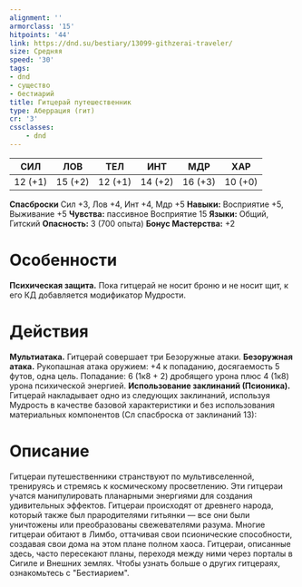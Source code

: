 ```yaml
---
alignment: ''
armorclass: '15'
hitpoints: '44'
link: https://dnd.su/bestiary/13099-githzerai-traveler/
size: Средняя
speed: '30'
tags:
- dnd
- существо
- бестиарий
title: Гитцерай путешественник
type: Аберрация (гит)
cr: '3'
cssclasses:
    - dnd
---
```



| СИЛ | ЛОВ | ТЕЛ | ИНТ | МДР | ХАР |
|---|---|---|---|---|---|
| 12 (+1) | 15 (+2) | 12 (+1) | 14 (+2) | 16 (+3) | 10 (+0) |
**Спасброски** Сил +3, Лов +4, Инт +4, Мдр +5
**Навыки:** Восприятие +5, Выживание +5
**Чувства:** пассивное Восприятие 15
**Языки:** Общий, Гитский
**Опасность:** 3 (700 опыта)
**Бонус Мастерства:** +2


# Особенности
**Психическая защита.** Пока гитцерай не носит броню и не носит щит, к его КД добавляется модификатор Мудрости.


# Действия
**Мультиатака.** Гитцерай совершает три Безоружные атаки.
**Безоружная атака.** Рукопашная атака оружием: +4 к попаданию, досягаемость 5 футов, одна цель. Попадание: 6 (1к8 + 2) дробящего урона плюс 4 (1к8) урона психической энергией.
**Использование заклинаний (Псионика).** Гитцерай накладывает одно из следующих заклинаний, используя Мудрость в качестве базовой характеристики и без использования материальных компонентов (Сл спасброска от заклинаний 13):


# Описание
Гитцераи путешественники странствуют по мультивселенной, тренируясь и стремясь к космическому просветлению. Эти гитцераи учатся манипулировать планарными энергиями для создания удивительных эффектов. Гитцераи происходят от древнего народа, который также был прародителями гитьянки — все они были уничтожены или преобразованы свежевателями разума. Многие гитцераи обитают в Лимбо, оттачивая свои псионические способности, создавая свои дома на этом плане полном хаоса. Гитцераи, описанные здесь, часто пересекают планы, переходя между ними через порталы в Сигиле и Внешних землях. Чтобы узнать больше о других гитцераях, ознакомьтесь с "Бестиарием".
